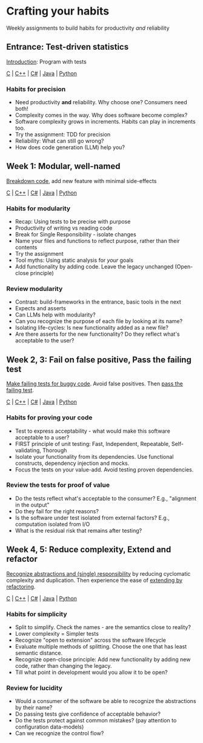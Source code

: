 # Crafting your habits

Weekly assignments to build habits for productivity _and_ reliability

## Entrance: Test-driven statistics

[Introduction](https://github.com/clean-code-craft-tcq-2/assignments/blob/main/entry.md): Program with tests

[C](https://github.com/clean-code-craft-p-1/statisact-c) |
[C++](https://github.com/clean-code-craft-p-1/statisact-cpp) |
[C#](https://github.com/clean-code-craft-p-1/statisact-cs) |
[Java](https://github.com/clean-code-craft-p-1/statisact-java) |
[Python](https://github.com/clean-code-craft-p-1/statisact-py)

### Habits for precision

- Need productivity **and** reliability. Why choose one? Consumers need both!
- Complexity comes in the way. Why does software become complex?
- Software complexity grows in increments. Habits can play in increments too.
- Try the assignment: TDD for precision
- Reliability: What can still go wrong?
- How does code generation (LLM) help you?

## Week 1: Modular, well-named

[Breakdown code](https://github.com/clean-code-personal/assignments/blob/main/small.md), add new feature with minimal side-effects

[C](https://github.com/clean-code-personal/modular-colorcoder-c) |
[C++](https://github.com/clean-code-personal/modular-colorcoder-cpp) |
[C#](https://github.com/clean-code-personal/modular-colorcoder-cs) |
[Java](https://github.com/clean-code-personal/modular-colorcoder-java) |
[Python](https://github.com/clean-code-personal/modular-colorcoder-py)

### Habits for modularity

- Recap: Using tests to be precise with purpose
- Productivity of writing vs reading code
- Break for Single Responsibility - isolate changes
- Name your files and functions to reflect purpose, rather than their contents
- Try the assignment
- Tool myths: Using static analysis for _your_ goals
- Add functionality by adding code. Leave the legacy unchanged (Open-close principle)

### Review modularity

- Contrast: build-frameworks in the entrance, basic tools in the next
- Expects and asserts
- Can LLMs help with modularity?
- Can you recognize the purpose of each file by looking at its name?
- Isolating life-cycles: Is new functionality added as a new file?
- Are there asserts for the new functionality? Do they reflect what's acceptable to the user?

## Week 2, 3: Fail on false positive, Pass the failing test

[Make failing tests for buggy code](https://github.com/clean-code-personal/assignments/blob/main/fail.md).
Avoid false positives. Then [pass the failing test](https://github.com/clean-code-personal/assignments/blob/main/pass.md).

[C](https://github.com/clean-code-personal/output-dependency-c) |
[C++](https://github.com/clean-code-personal/output-dependency-cpp) |
[C#](https://github.com/clean-code-personal/output-dependency-cs) |
[Java](https://github.com/clean-code-personal/output-dependency-java) |
[Python](https://github.com/clean-code-personal/output-dependency-py)

### Habits for proving your code

- Test to express acceptability - what would make this software acceptable to a user?
- FIRST principle of unit testing: Fast, Independent, Repeatable, Self-validating, Thorough
- Isolate your functionality from its dependencies. Use functional constructs, dependency injection and mocks.
- Focus the tests on your value-add. Avoid testing proven dependencies.

### Review the tests for proof of value

- Do the tests reflect what's acceptable to the consumer? E.g., "alignment in the output"
- Do they fail for the right reasons?
- Is the software under test isolated from external factors? E.g., computation isolated from I/O
- What is the residual risk that remains after testing?

## Week 4, 5: Reduce complexity, Extend and refactor

[Recognize abstractions and (single) responsibility](https://github.com/clean-code-personal/assignments/blob/main/functional.md) by reducing cyclomatic complexity and duplication.
Then experience the ease of [extending by refactoring](https://github.com/clean-code-personal/assignments/blob/main/extend-refactor.md).

[C](https://github.com/clean-code-personal/bms-monitor-c) |
[C++](https://github.com/clean-code-personal/bms-monitor-cpp) |
[C#](https://github.com/clean-code-personal/bms-monitor-cs) |
[Java](https://github.com/clean-code-personal/bms-monitor-java) |
[Python](https://github.com/clean-code-personal/bms-monitor-py)

### Habits for simplicity

- Split to simplify. Check the names - are the semantics close to reality?
- Lower complexity = Simpler tests
- Recognize "open to extension" across the software lifecycle
- Evaluate multiple methods of splitting. Choose the one that has least semantic distance.
- Recognize open-close principle: Add new functionality by adding new code, rather than changing the legacy.
- Till what point in development would you allow it to be open?

### Review for lucidity

- Would a consumer of the software be able to recognize the abstractions by their name?
- Do passing tests give confidence of acceptable behavior?
- Do the tests protect against common mistakes? (pay attention to configuration data-models)
- Can we recognize the control flow?
